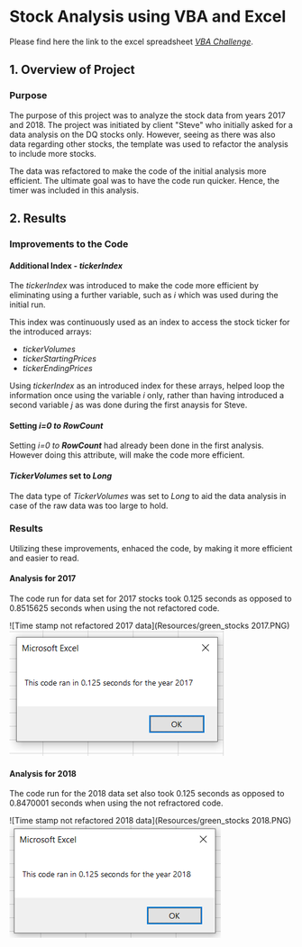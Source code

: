 # Stock Analysis using VBA and Excel 

Please find here the link to the excel spreadsheet [*VBA Challenge*](VBA_Challenge.xlsm.zip).

## 1. Overview of Project

### Purpose
The purpose of this project was to analyze the stock data from years 2017 and 2018. The project was initiated by client "Steve" who initially asked for a data analysis on the DQ stocks only. However, seeing as there was also data regarding other stocks, the template was used to refactor the analysis to include more stocks. 

The data was refactored to make the code of the initial analysis more efficient. The ultimate goal was to have the code run quicker. Hence, the timer was included in this analysis. 

## 2. Results

### Improvements to the Code 
#### Additional Index - *tickerIndex*
The *tickerIndex* was introduced to make the code more efficient by eliminating using a further variable, such as *i* which was used during the initial run. 

This index was continuously used as an index to access the stock ticker for the introduced arrays:
- *tickerVolumes*
- *tickerStartingPrices*
- *tickerEndingPrices*

Using *tickerIndex* as an introduced index for these arrays, helped loop the information once using the variable *i* only, rather than having introduced a second variable *j* as was done during the first anaysis for Steve. 

#### Setting *i=0 to __RowCount__* 
Setting *i=0 to __RowCount__* had already been done in the first analysis. However doing this attribute, will make the code more efficient. 

#### *TickerVolumes* set to *Long*
The data type of *TickerVolumes* was set to *Long* to aid the data analysis in case of the raw data was too large to hold.

### Results 
Utilizing these improvements, enhaced the code, by making it more efficient and easier to read. 

#### Analysis for 2017
The code run for data set for 2017 stocks took 0.125 seconds as opposed to 0.8515625 seconds when using the not refactored code.

![Time stamp not refactored 2017 data](Resources/green_stocks 2017.PNG)
![Time stamp refactored 2017 data](Resources/VBA_Challenge_2017.png)

#### Analysis for 2018 
The code run for the 2018 data set also took 0.125 seconds as opposed to 0.8470001 seconds when using the not refractored code. 

![Time stamp not refactored 2018 data](Resources/green_stocks 2018.PNG)
![Time stamp refactored 2018 data](Resources/VBA_Challenge_2018.PNG)
